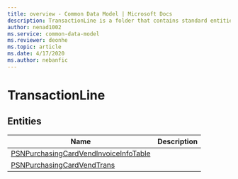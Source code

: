 ```yaml
---
title: overview - Common Data Model | Microsoft Docs
description: TransactionLine is a folder that contains standard entities related to the Common Data Model.
author: nenad1002
ms.service: common-data-model
ms.reviewer: deonhe
ms.topic: article
ms.date: 4/17/2020
ms.author: nebanfic
---
```


# TransactionLine


## Entities

|Name|Description|
|---|---|
|[PSNPurchasingCardVendInvoiceInfoTable](PSNPurchasingCardVendInvoiceInfoTable.md)||
|[PSNPurchasingCardVendTrans](PSNPurchasingCardVendTrans.md)||

